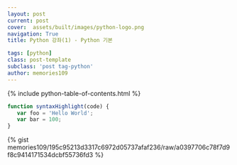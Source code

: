 ```yaml
---
layout: post
current: post
cover:  assets/built/images/python-logo.png
navigation: True
title: Python 강좌(1) - Python 기본 

tags: [python]
class: post-template
subclass: 'post tag-python'
author: memories109
---
```


{% include python-table-of-contents.html %}

~~~javascript
function syntaxHighlight(code) {
   var foo = 'Hello World';
   var bar = 100;
}
~~~ 

{% gist memories109/195c95213d3317c6972d05737afaf236/raw/a0397706c78f7d9f8c9414171534dcbf55736fd3 %}